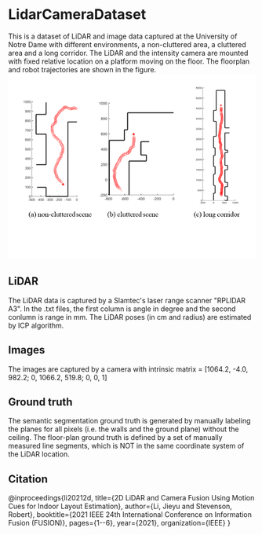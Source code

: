 # LidarCameraDataset

This is a dataset of LiDAR and image data captured at the University of Notre Dame with different environments, a non-cluttered area, a cluttered area and a long corridor.
The LiDAR and the intensity camera are mounted with fixed relative location on a platform moving on the floor.
The floorplan and robot trajectories are shown in the figure. 
![alt text](https://github.com/leejieyu13/LidarCameraDataset/blob/main/floorplandataset.png)

## LiDAR
The LiDAR data is captured by a Slamtec's laser range scanner "RPLIDAR A3". In the .txt files, the first column is angle in degree and the second conlumn is range in mm.
The LiDAR poses (in cm and radius) are estimated by ICP algorithm. 

## Images
The images are captured by a camera with intrinsic matrix =
[1064.2, -4.0,  982.2;
  0,    1066.2, 519.8;
  0,       0,      1]

## Ground truth
The semantic segmentation ground truth is generated by manually labeling the planes for all pixels (i.e. the walls and the ground plane) without the ceiling.
The floor-plan ground truth is defined by a set of manually measured line segments, which is NOT in the same coordinate system of the LiDAR location. 

## Citation
@inproceedings{li20212d,
  title={2D LiDAR and Camera Fusion Using Motion Cues for Indoor Layout Estimation},
  author={Li, Jieyu and Stevenson, Robert},
  booktitle={2021 IEEE 24th International Conference on Information Fusion (FUSION)},
  pages={1--6},
  year={2021},
  organization={IEEE}
}
